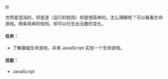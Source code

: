 III

世界是混沌的，但是道（运行的规则）却是很简单的。怎么理解呢？可以看看生命游戏。两条简单的规则，却可以衍生出无数的变化。

#### 任务：

* 了解康威生命游戏，并用 JavaScript 实现一个生命游戏。

#### 技能：

* JavaScript
